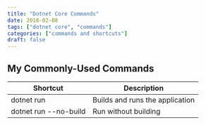 ```yaml
---
title: "Dotnet Core Commands"
date: 2018-02-08
tags: ["dotnet core", "commands"]
categories: ["commands and shortcuts"]
draft: false
---
```


## My Commonly-Used Commands
Shortcut | Description
---------|------------
dotnet run | Builds and runs the application
dotnet run --no-build | Run without building